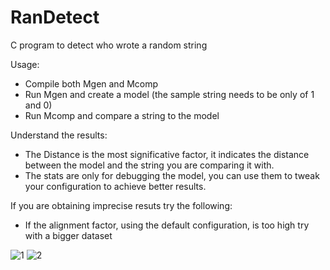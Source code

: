 # RanDetect
C program to detect who wrote a random string

Usage:
 * Compile both Mgen and Mcomp
 * Run Mgen and create a model (the sample string needs to be only of 1 and 0)
 * Run Mcomp and compare a string to the model

Understand the results:
 * The Distance is the most significative factor, it indicates the distance between the model and the string you are comparing it with.
 * The stats are only for debugging the model, you can use them to tweak your configuration to achieve better results.

If you are obtaining imprecise resuts try the following:
 * If the alignment factor, using the default configuration, is too high try with a bigger dataset


![1](https://github.com/fiustif/RanDetect/assets/40177255/9b1103fd-a76c-49d3-863c-c24bef52f446)
![2](https://github.com/fiustif/RanDetect/assets/40177255/6d64f934-a3fd-4675-a7b1-ad794deb9913)
